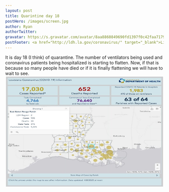 ```yaml
---
layout: post
title: Quarintine day 18
postHero: /images/screen.jpg
author: Ryan
authorTwitter: 
gravatar: https://s.gravatar.com/avatar/8aa8860849690fd1397f0c42faa71795?s=80
postFooter: <a href="http://ldh.la.gov/coronavirus/" target="_blank">Link to Louisiana Coronavirus Statistics</a>
---
```

It is day 18 (I think) of quarantine. The number of ventilators being used and coronavirus patients being hospitalized is starting to flatten. Now, if that is because so many people have died or if it is finally flattening we will have to wait to see. <br>
<img src="/images/covid4-08.jpg" alt="map of louisiana covid stats" width="512" height="354"/>

